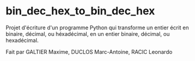 # bin_dec_hex_to_bin_dec_hex
Projet d'écriture d'un programme Python qui transforme un entier écrit en binaire, décimal, ou héxadécimal, en un entier binaire, décimal, ou hexadécimal.

Fait par GALTIER Maxime, DUCLOS Marc-Antoine, RACIC Leonardo
